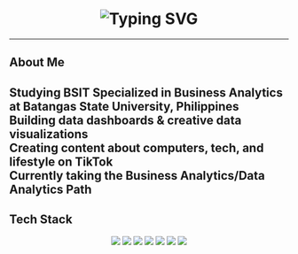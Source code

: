 <!-- Animated Heading -->
<h1 align="center">
  <img src="https://readme-typing-svg.herokuapp.com?font=Courier+New&weight=700&size=26&pause=1500&color=00BFFF&center=true&vCenter=true&width=800&lines=Hi%2C+I'm+Jerome+Mendoza!;A+Tech+Enthusiast;Passionate+about+Businesses+%26+Analytics" alt="Typing SVG"/>
</h1>





---

##  About Me

 Studying BSIT Specialized in Business Analytics at Batangas State University, Philippines  
 Building data dashboards & creative data visualizations </br>
 **Creating content about computers, tech, and lifestyle on TikTok** </br>
 **Currently taking the Business Analytics/Data Analytics Path**
---

##  Tech Stack

<p align="center">
  <img src="https://img.shields.io/badge/Microsoft%20Excel-217346?style=for-the-badge&logo=microsoft-excel&logoColor=white" />
  <img src="https://img.shields.io/badge/MySQL-4479A1?style=for-the-badge&logo=mysql&logoColor=white" />
  <img src="https://img.shields.io/badge/Python-3670A0?style=for-the-badge&logo=python&logoColor=ffdd54" />
  <img src="https://img.shields.io/badge/Power%20BI-F2C811?style=for-the-badge&logo=powerbi&logoColor=black" />
  <img src="https://img.shields.io/badge/Jira-0052CC?style=for-the-badge&logo=jira&logoColor=white" />
  <img src="https://img.shields.io/badge/Scrum-2496ED?style=for-the-badge&logo=agora&logoColor=white" />
  <img src="https://img.shields.io/badge/Agile-FF5733?style=for-the-badge&logo=target&logoColor=white" />
</p>




